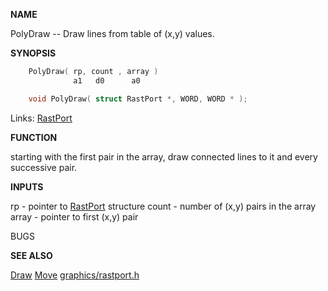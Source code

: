 
**NAME**

PolyDraw -- Draw lines from table of (x,y) values.

**SYNOPSIS**

```c
    PolyDraw( rp, count , array )
              a1   d0      a0

    void PolyDraw( struct RastPort *, WORD, WORD * );

```
Links: [RastPort](_OOAF) 

**FUNCTION**

starting with the first pair in the array, draw connected lines to
it and every successive pair.

**INPUTS**

rp - pointer to [RastPort](_OOAF) structure
count -  number of (x,y) pairs in the array
array - pointer to first (x,y) pair

BUGS

**SEE ALSO**

[Draw](Draw) [Move](Move) [graphics/rastport.h](_OOAF)
